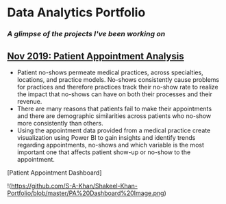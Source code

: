 # Data Analytics Portfolio
### *A glimpse of the projects I've been working on*  


## [**Nov 2019: Patient Appointment Analysis**](https://patientappointmentanalysis)
- Patient no-shows permeate medical practices, across specialties, locations, and practice models. No-shows consistently cause problems for practices and therefore practices track their no-show rate to realize the impact that no-shows can have on both their processes and their revenue. 
- There are many reasons that patients fail to make their appointments and there are demographic similarities across patients who no-show more consistently than others. 
- Using the appointment data provided from a medical practice create visualization using Power BI to gain insights and identify trends regarding appointments, no-shows and which variable is the most important one that affects patient show-up or no-show to the appointment.


[Patient Appointment Dashboard]

!(https://github.com/S-A-Khan/Shakeel-Khan-Portfolio/blob/master/PA%20Dashboard%20Image.png)
